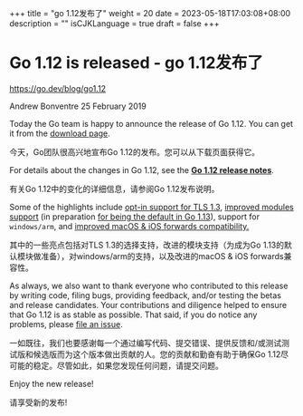 +++
title = "go 1.12发布了"
weight = 20
date = 2023-05-18T17:03:08+08:00
description = ""
isCJKLanguage = true
draft = false
+++

# Go 1.12 is released - go 1.12发布了

https://go.dev/blog/go1.12

Andrew Bonventre
25 February 2019

Today the Go team is happy to announce the release of Go 1.12. You can get it from the [download page](https://go.dev/dl/).

今天，Go团队很高兴地宣布Go 1.12的发布。您可以从下载页面获得它。

For details about the changes in Go 1.12, see the [**Go 1.12 release notes**](https://go.dev/doc/go1.12).

有关Go 1.12中的变化的详细信息，请参阅Go 1.12发布说明。

Some of the highlights include [opt-in support for TLS 1.3](https://go.dev/doc/go1.12#tls_1_3), [improved modules support](https://go.dev/doc/go1.12#modules) (in preparation [for being the default in Go 1.13](https://go.dev/blog/modules2019)), support for `windows/arm`, and [improved macOS & iOS forwards compatibility.](https://go.dev/doc/go1.12#darwin)

其中的一些亮点包括对TLS 1.3的选择支持，改进的模块支持（为成为Go 1.13的默认模块做准备），对windows/arm的支持，以及改进的macOS & iOS forwards兼容性。

As always, we also want to thank everyone who contributed to this release by writing code, filing bugs, providing feedback, and/or testing the betas and release candidates. Your contributions and diligence helped to ensure that Go 1.12 is as stable as possible. That said, if you do notice any problems, please [file an issue](https://go.dev/issues/new).

一如既往，我们也要感谢每一个通过编写代码、提交错误、提供反馈和/或测试测试版和候选版而为这个版本做出贡献的人。您的贡献和勤奋有助于确保Go 1.12尽可能的稳定。尽管如此，如果您发现任何问题，请提交问题。

Enjoy the new release!

请享受新的发布!
